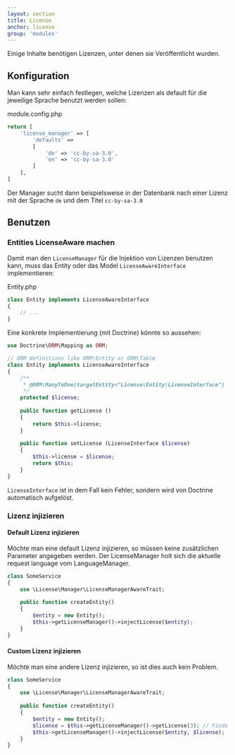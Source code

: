 ```yaml
---
layout: section
title: License
anchor: license
group: 'modules'
---
```


Einige Inhalte benötigen Lizenzen, unter denen sie Veröffentlicht wurden.

## Konfiguration

Man kann sehr einfach festlegen, welche Lizenzen als default für die jeweilige Sprache benutzt werden sollen:


module.config.php

```php
return [
    'license_manager' => [
        'defaults' => 
        [
        	'de' => 'cc-by-sa-3.0',
        	'en' => 'cc-by-sa-3.0'
        ]
    ],
]
```

Der Manager sucht dann beispielsweise in der Datenbank nach einer Lizenz mit der Sprache `de` und dem Titel `cc-by-sa-3.0`


## Benutzen

### Entities LicenseAware machen

Damit man den `LicenseManager` für die Injektion von Lizenzen benutzen kann, muss das Entity oder das Model `LicenseAwareInterface` implementieren:

Entity.php

```php
class Entity implements LicenseAwareInterface 
{
	// ...
}
```

Eine konkrete Implementierung (mit Doctrine) könnte so aussehen:

```php
use Doctrine\ORM\Mapping as ORM;

// ORM definitions like ORM\Entity or ORM\Table
class Entity implements LicenseAwareInterface 
{
    /**
     * @ORM\ManyToOne(targetEntity="License\Entity\LicenseInterface")
     */
    protected $license;
    
    public function getLicense ()
    {
        return $this->license;
    }
    
    public function setLicense (LicenseInterface $license)
    {
        $this->license = $license;
        return $this;
    }
}
```

`LicenseInterface` ist in dem Fall kein Fehler, sondern wird von Doctrine automatisch aufgelöst.

### Lizenz injizieren

#### Default Lizenz injizieren

Möchte man eine default Lizenz injizieren, so müssen keine zusätzlichen Parameter angegeben werden. Der LicenseManager holt sich die aktuelle request language vom LanguageManager.

```php
class SomeService
{
	use \License\Manager\LicenseManagerAwareTrait;
	
	public function createEntity()
	{
		$entity = new Entity();
		$this->getLicenseManager()->injectLicense($entity);
	}
}
```


#### Custom Lizenz injizieren

Möchte man eine andere Lizenz injizieren, so ist dies auch kein Problem.

```php
class SomeService
{
	use \License\Manager\LicenseManagerAwareTrait;
	
	public function createEntity()
	{
		$entity = new Entity();
		$license = $this->getLicenseManager()->getLicense(3); // Finds a license with the id 3
		$this->getLicenseManager()->injectLicense($entity, $license);
	}
}
```